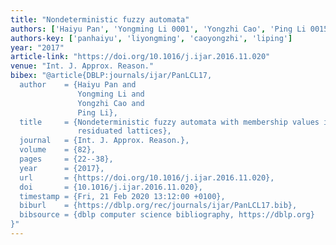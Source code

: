 ```yaml
---
title: "Nondeterministic fuzzy automata"
authors: ['Haiyu Pan', 'Yongming Li 0001', 'Yongzhi Cao', 'Ping Li 0015']
authors-key: ['panhaiyu', 'liyongming', 'caoyongzhi', 'liping']
year: "2017"
article-link: "https://doi.org/10.1016/j.ijar.2016.11.020"
venue: "Int. J. Approx. Reason."
bibex: "@article{DBLP:journals/ijar/PanLCL17,
  author    = {Haiyu Pan and
               Yongming Li and
               Yongzhi Cao and
               Ping Li},
  title     = {Nondeterministic fuzzy automata with membership values in complete
               residuated lattices},
  journal   = {Int. J. Approx. Reason.},
  volume    = {82},
  pages     = {22--38},
  year      = {2017},
  url       = {https://doi.org/10.1016/j.ijar.2016.11.020},
  doi       = {10.1016/j.ijar.2016.11.020},
  timestamp = {Fri, 21 Feb 2020 13:12:00 +0100},
  biburl    = {https://dblp.org/rec/journals/ijar/PanLCL17.bib},
  bibsource = {dblp computer science bibliography, https://dblp.org}
}"
---
```

